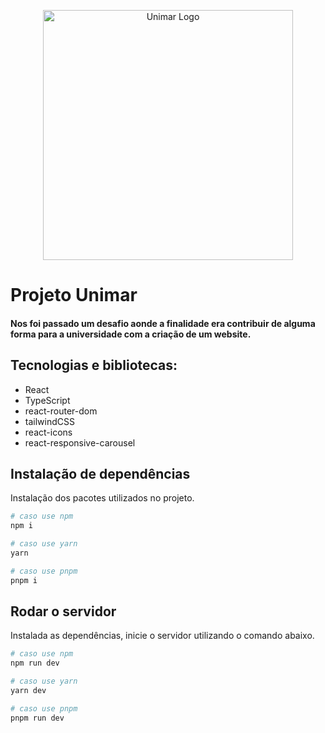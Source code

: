 <p align="center">
  <a href="https://oficial.unimar.br/" target="blank"><img src="https://upload.wikimedia.org/wikipedia/commons/c/c0/Unimar.png" width="400" alt="Unimar Logo" /></a>
</p>

# Projeto Unimar
#### Nos foi passado um desafio aonde a finalidade era contribuir de alguma forma para a universidade com a criação de um website.

## **Tecnologias e bibliotecas**:
* React
* TypeScript
* react-router-dom
* tailwindCSS
* react-icons
* react-responsive-carousel

###

## Instalação de dependências

Instalação dos pacotes utilizados no projeto.

```bash
# caso use npm
npm i

# caso use yarn
yarn

# caso use pnpm
pnpm i
```

## Rodar o servidor

Instalada as dependências, inicie o servidor utilizando o comando abaixo.

```bash
# caso use npm
npm run dev

# caso use yarn
yarn dev

# caso use pnpm
pnpm run dev
```

